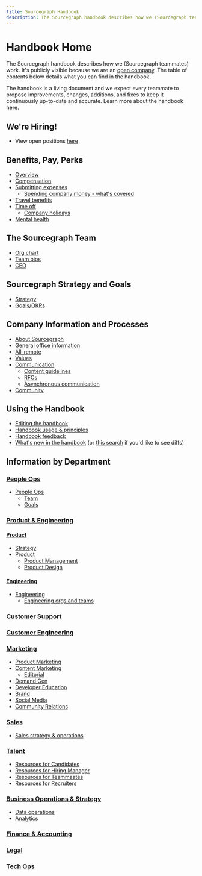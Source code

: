 ```yaml
---
title: Sourcegraph Handbook
description: The Sourcegraph handbook describes how we (Sourcegraph teammates) work.
---
```


# Handbook Home

The Sourcegraph handbook describes how we (Sourcegraph teammates) work. It's publicly visible because we are an [open company](company-info-and-process/about-sourcegraph/index.md#open-company). The table of contents below details what you can find in the handbook.

The handbook is a living document and we expect every teammate to propose improvements, changes, additions, and fixes to keep it continuously up-to-date and accurate. Learn more about the handbook [here](handbook/index.md).

## We're Hiring!

- View open positions [here](https://about.sourcegraph.com/jobs/)

## Benefits, Pay, Perks

- [Overview](benefits-pay-perks/benefits-perks/index.md)
- [Compensation](benefits-pay-perks/pay-expenses/compensation/index.md)
- [Submitting expenses](benefits-pay-perks/pay-expenses/expenses.md)
  - [Spending company money - what's covered](benefits-pay-perks/benefits-perks/spending-company-money.md)
- [Travel benefits](benefits-pay-perks/benefits-perks/travel/index.md)
- [Time off](benefits-pay-perks/benefits-perks/time-off/index.md)
  - [Company holidays](benefits-pay-perks/benefits-perks/holidays.md)
- [Mental health](benefits-pay-perks/benefits-perks/mental-health/index.md)

## The Sourcegraph Team

- [Org chart](team/org_chart.md)
- [Team bios](team/index.md)
- [CEO](team/ceo/index.md)

## Sourcegraph Strategy and Goals

- [Strategy](strategy-goals/strategy/index.md)
- [Goals/OKRs](strategy-goals/goals/index.md)

## Company Information and Processes

- [About Sourcegraph](company-info-and-process/about-sourcegraph/index.md)
- [General office information](company-info-and-process/about-sourcegraph/general-office-info.md)
- [All-remote](company-info-and-process/remote/index.md)
- [Values](company-info-and-process/values/index.md)
- [Communication](company-info-and-process/communication/index.md)
  - [Content guidelines](company-info-and-process/communication/content_guidelines/index.md)
  - [RFCs](company-info-and-process/communication/rfcs/index.md)
  - [Asynchronous communication](company-info-and-process/communication/asynchronous-communication.md)
- [Community](company-info-and-process/community/index.md)

## Using the Handbook

- [Editing the handbook](handbook/editing/index.md)
- [Handbook usage & principles](handbook/index.md)
- [Handbook feedback](https://docs.google.com/forms/d/e/1FAIpQLSfb0yU9xmnvK2namuUzUEKbB9IqZlNQF2IWw0OpLsGvBiW2oQ/viewform?usp=sf_link)
- [What's new in the handbook](https://sourcegraph.com/github.com/sourcegraph/about/-/commits) (or [this search](https://sourcegraph.com/search?q=context:global+repo:^github.com/sourcegraph/about%24+type:diff+rev:main) if you'd like to see diffs)

## Information by Department

### [People Ops](departments/people-ops/index.md)

- [People Ops](departments/people-ops/index.md)
  - [Team](departments/people-ops/index.md#team)
  - [Goals](departments/people-ops/index.md#goals)

### [Product & Engineering](departments/product-engineering/index.md)

#### [Product](departments/product-engineering/product/index.md)

- [Strategy](strategy-goals/strategy/index.md)
- [Product](departments/product-engineering/product/index.md)
  - [Product Management](departments/product-engineering/product/process/index.md)
  - [Product Design](departments/product-engineering/product/design/index.md)

#### [Engineering](departments/product-engineering/engineering/index.md)

<!-- When updating the engineering team list below, please also update engineering/eng_org.md -->

- [Engineering](departments/product-engineering/engineering/index.md)
  - [Engineering orgs and teams](departments/product-engineering/engineering/team/index.md)

### [Customer Support](departments/support/index.md)

### [Customer Engineering](departments/ce/index.md)

### [Marketing](departments/marketing/index.md)

- [Product Marketing](departments/marketing/product-marketing/index.md)
- [Content Marketing](departments/marketing/content/index.md)
  - [Editorial](departments/marketing/content/editorial/index.md)
- [Demand Gen](departments/marketing/demand-gen/index.md)
- [Developer Education](departments/marketing/education/index.md)
- [Brand](departments/marketing/brand/index.md)
- [Social Media](departments/marketing/social-media/index.md)
- [Community Relations](departments/marketing/community_relations/index.md)

### [Sales](departments/sales/index.md)

- [Sales strategy & operations](departments/sales/sales-ops/index.md)

### [Talent](departments/talent/index.md)

- [Resources for Candidates](departments/talent/index.md)
- [Resources for Hiring Manager](departments/talent/index.md)
- [Resources for Teammaates](departments/talent/index.md)
- [Resources for Recruiters](departments/talent/index.md)

### [Business Operations & Strategy](departments/bizops/index.md)

- [Data operations](departments/bizops/data-operations/index.md)
- [Analytics](departments/bizops/analytics/index.md)

### [Finance & Accounting](departments/finance/index.md)

### [Legal](departments/legal/index.md)

### [Tech Ops](departments/tech-ops/index.md)
